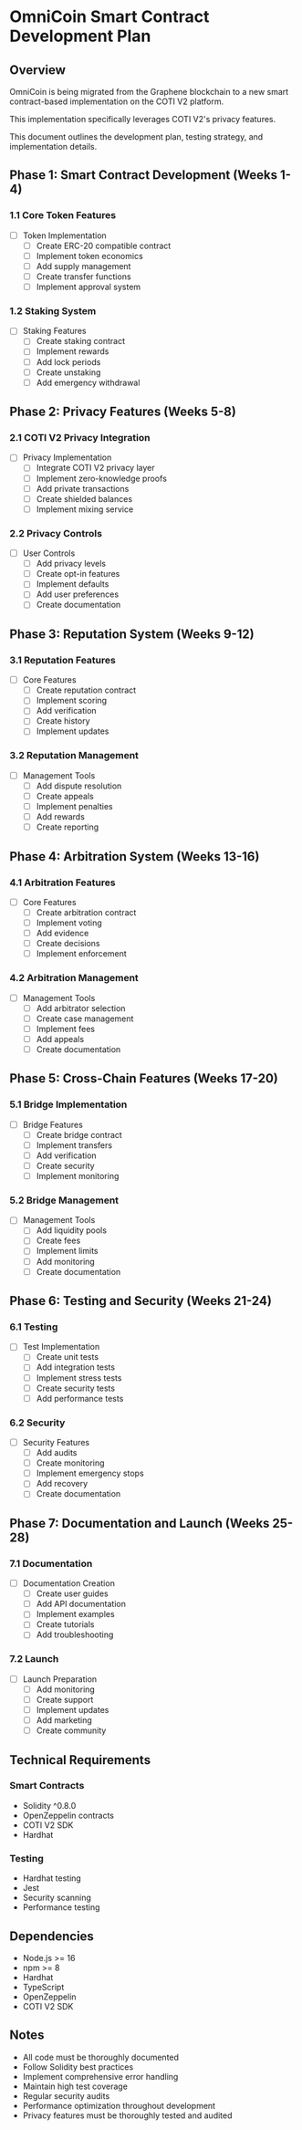 # OmniCoin Smart Contract Development Plan

## Overview

OmniCoin is being migrated from the Graphene blockchain to a new smart contract-based implementation on the COTI V2 platform.

This implementation specifically leverages COTI V2's privacy features.

This document outlines the development plan, testing strategy, and implementation details.

## Phase 1: Smart Contract Development (Weeks 1-4)

### 1.1 Core Token Features

- [ ] Token Implementation
  - [ ] Create ERC-20 compatible contract
  - [ ] Implement token economics
  - [ ] Add supply management
  - [ ] Create transfer functions
  - [ ] Implement approval system

### 1.2 Staking System

- [ ] Staking Features
  - [ ] Create staking contract
  - [ ] Implement rewards
  - [ ] Add lock periods
  - [ ] Create unstaking
  - [ ] Add emergency withdrawal

## Phase 2: Privacy Features (Weeks 5-8)

### 2.1 COTI V2 Privacy Integration

- [ ] Privacy Implementation
  - [ ] Integrate COTI V2 privacy layer
  - [ ] Implement zero-knowledge proofs
  - [ ] Add private transactions
  - [ ] Create shielded balances
  - [ ] Implement mixing service

### 2.2 Privacy Controls

- [ ] User Controls
  - [ ] Add privacy levels
  - [ ] Create opt-in features
  - [ ] Implement defaults
  - [ ] Add user preferences
  - [ ] Create documentation

## Phase 3: Reputation System (Weeks 9-12)

### 3.1 Reputation Features

- [ ] Core Features
  - [ ] Create reputation contract
  - [ ] Implement scoring
  - [ ] Add verification
  - [ ] Create history
  - [ ] Implement updates

### 3.2 Reputation Management

- [ ] Management Tools
  - [ ] Add dispute resolution
  - [ ] Create appeals
  - [ ] Implement penalties
  - [ ] Add rewards
  - [ ] Create reporting

## Phase 4: Arbitration System (Weeks 13-16)

### 4.1 Arbitration Features

- [ ] Core Features
  - [ ] Create arbitration contract
  - [ ] Implement voting
  - [ ] Add evidence
  - [ ] Create decisions
  - [ ] Implement enforcement

### 4.2 Arbitration Management

- [ ] Management Tools
  - [ ] Add arbitrator selection
  - [ ] Create case management
  - [ ] Implement fees
  - [ ] Add appeals
  - [ ] Create documentation

## Phase 5: Cross-Chain Features (Weeks 17-20)

### 5.1 Bridge Implementation

- [ ] Bridge Features
  - [ ] Create bridge contract
  - [ ] Implement transfers
  - [ ] Add verification
  - [ ] Create security
  - [ ] Implement monitoring

### 5.2 Bridge Management

- [ ] Management Tools
  - [ ] Add liquidity pools
  - [ ] Create fees
  - [ ] Implement limits
  - [ ] Add monitoring
  - [ ] Create documentation

## Phase 6: Testing and Security (Weeks 21-24)

### 6.1 Testing

- [ ] Test Implementation
  - [ ] Create unit tests
  - [ ] Add integration tests
  - [ ] Implement stress tests
  - [ ] Create security tests
  - [ ] Add performance tests

### 6.2 Security

- [ ] Security Features
  - [ ] Add audits
  - [ ] Create monitoring
  - [ ] Implement emergency stops
  - [ ] Add recovery
  - [ ] Create documentation

## Phase 7: Documentation and Launch (Weeks 25-28)

### 7.1 Documentation

- [ ] Documentation Creation
  - [ ] Create user guides
  - [ ] Add API documentation
  - [ ] Implement examples
  - [ ] Create tutorials
  - [ ] Add troubleshooting

### 7.2 Launch

- [ ] Launch Preparation
  - [ ] Add monitoring
  - [ ] Create support
  - [ ] Implement updates
  - [ ] Add marketing
  - [ ] Create community

## Technical Requirements

### Smart Contracts

- Solidity ^0.8.0
- OpenZeppelin contracts
- COTI V2 SDK
- Hardhat

### Testing

- Hardhat testing
- Jest
- Security scanning
- Performance testing

## Dependencies

- Node.js >= 16
- npm >= 8
- Hardhat
- TypeScript
- OpenZeppelin
- COTI V2 SDK

## Notes

- All code must be thoroughly documented
- Follow Solidity best practices
- Implement comprehensive error handling
- Maintain high test coverage
- Regular security audits
- Performance optimization throughout development
- Privacy features must be thoroughly tested and audited